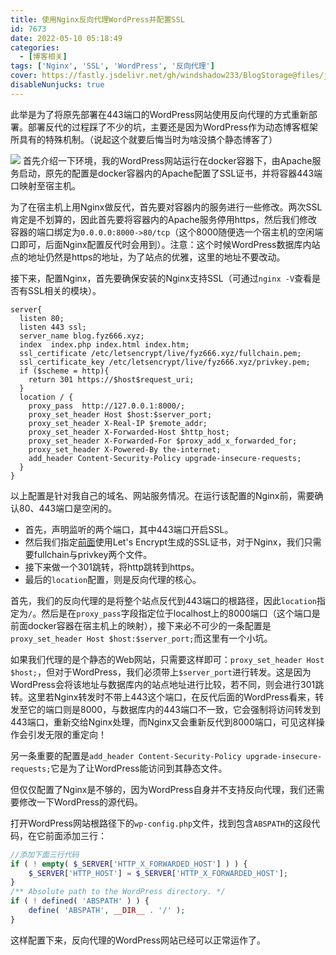 ```yaml
---
title: 使用Nginx反向代理WordPress并配置SSL
id: 7673
date: 2022-05-10 05:18:49
categories:
  - [博客相关]
tags: ['Nginx', 'SSL', 'WordPress', '反向代理']
cover: https://fastly.jsdelivr.net/gh/windshadow233/BlogStorage@files/jpg/c64f1527b90df9f425136a4211b8c40f.jpg
disableNunjucks: true
---
```


此举是为了将原先部署在443端口的WordPress网站使用反向代理的方式重新部署。部署反代的过程踩了不少的坑，主要还是因为WordPress作为动态博客框架所具有的特殊机制。（说起这个就要后悔当时为啥没搞个静态博客了）


![](https://fastly.jsdelivr.net/gh/windshadow233/BlogStorage@files/jpg/c64f1527b90df9f425136a4211b8c40f.jpg)
首先介绍一下环境，我的WordPress网站运行在docker容器下，由Apache服务启动，原先的配置是docker容器内的Apache配置了SSL证书，并将容器443端口映射至宿主机。


为了在宿主机上用Nginx做反代，首先要对容器内的服务进行一些修改。两次SSL肯定是不划算的，因此首先要将容器内的Apache服务停用https，然后我们修改容器的端口绑定为`0.0.0.0:8000->80/tcp`（这个8000随便选一个宿主机的空闲端口即可，后面Nginx配置反代时会用到）。注意：这个时候WordPress数据库内站点的地址仍然是https的地址，为了站点的优雅，这里的地址不要改动。


接下来，配置Nginx，首先要确保安装的Nginx支持SSL（可通过`nginx -V`查看是否有SSL相关的模块）。

```nginx
server{
  listen 80;
  listen 443 ssl;
  server_name blog.fyz666.xyz;
  index  index.php index.html index.htm;
  ssl_certificate /etc/letsencrypt/live/fyz666.xyz/fullchain.pem;
  ssl_certificate_key /etc/letsencrypt/live/fyz666.xyz/privkey.pem;
  if ($scheme = http){
    return 301 https://$host$request_uri;
  }
  location / {
    proxy_pass  http://127.0.0.1:8000/;
    proxy_set_header Host $host:$server_port;
    proxy_set_header X-Real-IP $remote_addr;
    proxy_set_header X-Forwarded-Host $http_host;
    proxy_set_header X-Forwarded-For $proxy_add_x_forwarded_for;
    proxy_set_header X-Powered-By the-internet;
    add_header Content-Security-Policy upgrade-insecure-requests;
  }
}
```

以上配置是针对我自己的域名、网站服务情况。在运行该配置的Nginx前，需要确认80、443端口是空闲的。


- 首先，声明监听的两个端口，其中443端口开启SSL。
- 然后我们指定[前面](/blog/7669/)使用Let's Encrypt生成的SSL证书，对于Nginx，我们只需要fullchain与privkey两个文件。
- 接下来做一个301跳转，将http跳转到https。
- 最后的`location`配置，则是反向代理的核心。

首先，我们的反向代理的是将整个站点反代到443端口的根路径，因此`location`指定为`/`。然后是在`proxy_pass`字段指定位于localhost上的8000端口（这个端口是前面docker容器在宿主机上的映射），接下来必不可少的一条配置是`proxy_set_header Host $host:$server_port;`而这里有一个小坑。


如果我们代理的是个静态的Web网站，只需要这样即可：`proxy_set_header Host $host;`，但对于WordPress，我们必须带上`$server_port`进行转发。这是因为WordPress会将该地址与数据库内的站点地址进行比较，若不同，则会进行301跳转。这里若Nginx转发时不带上443这个端口，在反代后面的WordPress看来，转发至它的端口则是8000，与数据库内的443端口不一致，它会强制将访问转发到443端口，重新交给Nginx处理，而Nginx又会重新反代到8000端口，可见这样操作会引发无限的重定向！


另一条重要的配置是`add_header Content-Security-Policy upgrade-insecure-requests;`它是为了让WordPress能访问到其静态文件。


但仅仅配置了Nginx是不够的，因为WordPress自身并不支持反向代理，我们还需要修改一下WordPress的源代码。


打开WordPress网站根路径下的`wp-config.php`文件，找到包含`ABSPATH`的这段代码，在它前面添加三行：

```php
//添加下面三行代码
if ( ! empty( $_SERVER['HTTP_X_FORWARDED_HOST'] ) ) {
    $_SERVER['HTTP_HOST'] = $_SERVER['HTTP_X_FORWARDED_HOST'];
}
/** Absolute path to the WordPress directory. */
if ( ! defined( 'ABSPATH' ) ) {
	define( 'ABSPATH', __DIR__ . '/' );
}
```

这样配置下来，反向代理的WordPress网站已经可以正常运作了。
